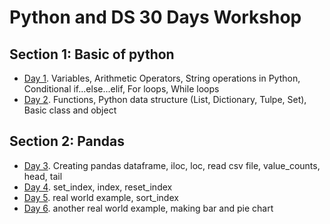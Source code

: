 # Python and DS 30 Days Workshop

## Section 1: Basic of python
- [Day 1](https://github.com/akashadhikari/pythonds/blob/main/src/Day01.ipynb). Variables, Arithmetic Operators, String operations in Python, Conditional if...else...elif, For loops, While loops
- [Day 2](https://github.com/akashadhikari/pythonds/blob/main/src/Day02.ipynb). Functions, Python data structure (List, Dictionary, Tulpe, Set), Basic class and object

## Section 2: Pandas
- [Day 3](https://github.com/akashadhikari/pythonds/blob/main/src/Day03.ipynb). Creating pandas dataframe, iloc, loc, read csv file, value_counts, head, tail
- [Day 4](https://github.com/akashadhikari/pythonds/blob/main/src/Day04.ipynb). set_index, index, reset_index
- [Day 5](https://github.com/akashadhikari/pythonds/blob/main/src/Day05.ipynb). real world example, sort_index
- [Day 6](https://github.com/akashadhikari/pythonds/blob/main/src/Day06.ipynb). another real world example, making bar and pie chart
